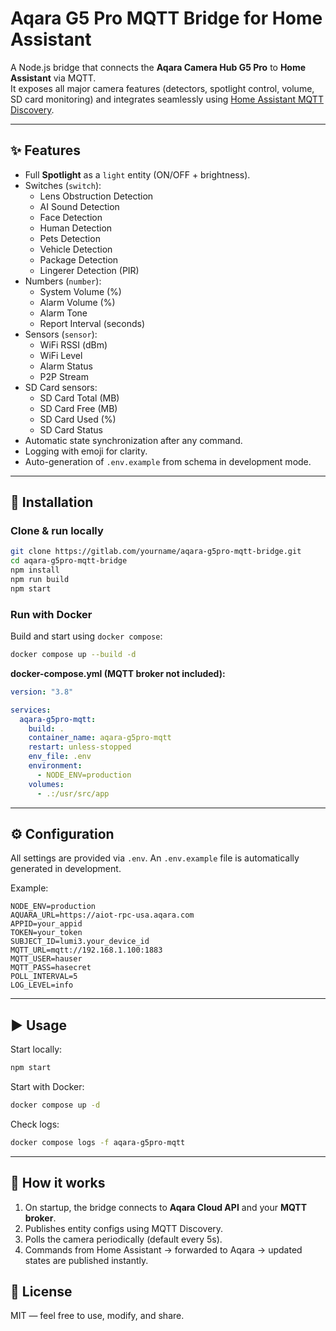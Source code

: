 # Aqara G5 Pro MQTT Bridge for Home Assistant

A Node.js bridge that connects the **Aqara Camera Hub G5 Pro** to **Home Assistant** via MQTT.  
It exposes all major camera features (detectors, spotlight control, volume, SD card monitoring) and integrates seamlessly using [Home Assistant MQTT Discovery](https://www.home-assistant.io/docs/mqtt/discovery/).

---

## ✨ Features

- Full **Spotlight** as a `light` entity (ON/OFF + brightness).
- Switches (`switch`):
  - Lens Obstruction Detection
  - AI Sound Detection
  - Face Detection
  - Human Detection
  - Pets Detection
  - Vehicle Detection
  - Package Detection
  - Lingerer Detection (PIR)
- Numbers (`number`):
  - System Volume (%)
  - Alarm Volume (%)
  - Alarm Tone
  - Report Interval (seconds)
- Sensors (`sensor`):
  - WiFi RSSI (dBm)
  - WiFi Level
  - Alarm Status
  - P2P Stream
- SD Card sensors:
  - SD Card Total (MB)
  - SD Card Free (MB)
  - SD Card Used (%)
  - SD Card Status
- Automatic state synchronization after any command.
- Logging with emoji for clarity.
- Auto-generation of `.env.example` from schema in development mode.

---

## 🚀 Installation

### Clone & run locally

```bash
git clone https://gitlab.com/yourname/aqara-g5pro-mqtt-bridge.git
cd aqara-g5pro-mqtt-bridge
npm install
npm run build
npm start
```

### Run with Docker

Build and start using `docker compose`:

```bash
docker compose up --build -d
```

**docker-compose.yml (MQTT broker not included):**

```yaml
version: "3.8"

services:
  aqara-g5pro-mqtt:
    build: .
    container_name: aqara-g5pro-mqtt
    restart: unless-stopped
    env_file: .env
    environment:
      - NODE_ENV=production
    volumes:
      - .:/usr/src/app
```

---

## ⚙️ Configuration

All settings are provided via `.env`.
An `.env.example` file is automatically generated in development.

Example:

```env
NODE_ENV=production
AQUARA_URL=https://aiot-rpc-usa.aqara.com
APPID=your_appid
TOKEN=your_token
SUBJECT_ID=lumi3.your_device_id
MQTT_URL=mqtt://192.168.1.100:1883
MQTT_USER=hauser
MQTT_PASS=hasecret
POLL_INTERVAL=5
LOG_LEVEL=info
```

---

## ▶️ Usage

Start locally:

```bash
npm start
```

Start with Docker:

```bash
docker compose up -d
```

Check logs:

```bash
docker compose logs -f aqara-g5pro-mqtt
```

---

## 📡 How it works

1. On startup, the bridge connects to **Aqara Cloud API** and your **MQTT broker**.
2. Publishes entity configs using MQTT Discovery.
3. Polls the camera periodically (default every 5s).
4. Commands from Home Assistant → forwarded to Aqara → updated states are published instantly.

## 📜 License

MIT — feel free to use, modify, and share.
